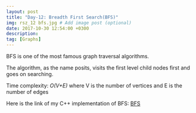 ```yaml
---
layout: post
title: "Day-12: Breadth First Search(BFS)"
img: rsz_12 bfs.jpg # Add image post (optional)
date: 2017-10-30 12:54:00 +0300
description: 
tag: [Graphs]
---
```

BFS is one of the most famous graph traversal algorithms. 

The algorithm, as the name posits, visits the first level child nodes first and goes on searching.

Time complexity: *O(V+E)* where V is the number of vertices and E is the number of edges

Here is the link of my C++ implementation of BFS: [BFS](https://github.com/abdurrezzak/100-Days-100-Algorithms-/blob/master/12.BFS.cpp)

